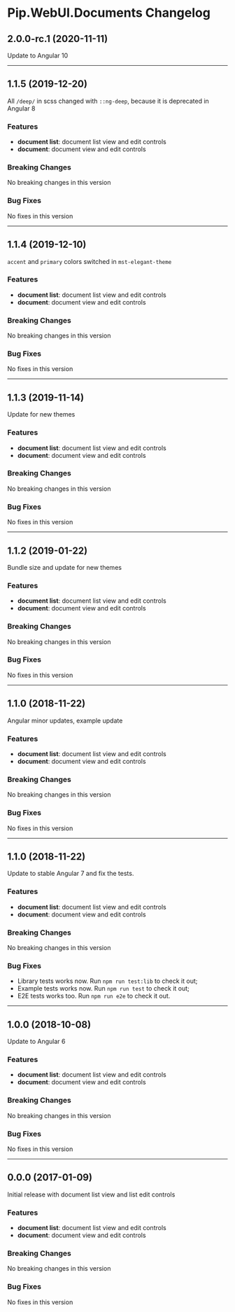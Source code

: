 # Pip.WebUI.Documents Changelog

## <a name="2.0.0-rc.1"></a> 2.0.0-rc.1 (2020-11-11)

Update to Angular 10

---

## <a name="1.1.5"></a> 1.1.5 (2019-12-20)

All `/deep/` in scss changed with `::ng-deep`, because it is deprecated in Angular 8

### Features

* **document list**: document list view and edit controls
* **document**: document view and edit controls

### Breaking Changes
No breaking changes in this version

### Bug Fixes
No fixes in this version

---

## <a name="1.1.4"></a> 1.1.4 (2019-12-10)

`accent` and `primary` colors switched in `mst-elegant-theme`

### Features

* **document list**: document list view and edit controls
* **document**: document view and edit controls

### Breaking Changes
No breaking changes in this version

### Bug Fixes
No fixes in this version

---

## <a name="1.1.3"></a> 1.1.3 (2019-11-14)

Update for new themes

### Features

* **document list**: document list view and edit controls
* **document**: document view and edit controls

### Breaking Changes
No breaking changes in this version

### Bug Fixes
No fixes in this version

---

## <a name="1.1.2"></a> 1.1.2 (2019-01-22)

Bundle size and update for new themes

### Features

* **document list**: document list view and edit controls
* **document**: document view and edit controls

### Breaking Changes
No breaking changes in this version

### Bug Fixes
No fixes in this version

---

## <a name="1.1.0"></a> 1.1.0 (2018-11-22)

Angular minor updates, example update

### Features

* **document list**: document list view and edit controls
* **document**: document view and edit controls

### Breaking Changes
No breaking changes in this version

### Bug Fixes
No fixes in this version

---

## <a name="1.1.0"></a> 1.1.0 (2018-11-22)

Update to stable Angular 7 and fix the tests.

### Features

* **document list**: document list view and edit controls
* **document**: document view and edit controls

### Breaking Changes
No breaking changes in this version

### Bug Fixes
* Library tests works now. Run `npm run test:lib` to check it out;
* Example tests works now. Run `npm run test` to check it out;
* E2E tests works too. Run `npm run e2e` to check it out.

---

## <a name="1.0.0"></a> 1.0.0 (2018-10-08)

Update to Angular 6

### Features

* **document list**: document list view and edit controls
* **document**: document view and edit controls

### Breaking Changes
No breaking changes in this version

### Bug Fixes
No fixes in this version

---

## <a name="0.0.0"></a> 0.0.0 (2017-01-09)

Initial release with document list view and list edit controls

### Features

* **document list**: document list view and edit controls
* **document**: document view and edit controls

### Breaking Changes
No breaking changes in this version

### Bug Fixes
No fixes in this version
